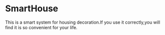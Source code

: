 # SmartHouse
This is a smart system for housing decoration.If you use it correctly,you will find it is so convenient for your life.
